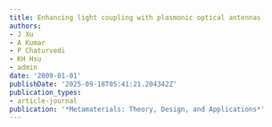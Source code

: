 ```yaml
---
title: Enhancing light coupling with plasmonic optical antennas
authors:
- J Xu
- A Kumar
- P Chaturvedi
- KH Hsu
- admin
date: '2009-01-01'
publishDate: '2025-09-18T05:41:21.204342Z'
publication_types:
- article-journal
publication: '*Metamaterials: Theory, Design, and Applications*'
---
```


